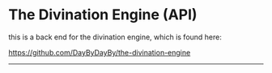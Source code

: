 # The Divination Engine (API)


this is a back end for the divination engine, which is found here:

https://github.com/DayByDayBy/the-divination-engine


___________
